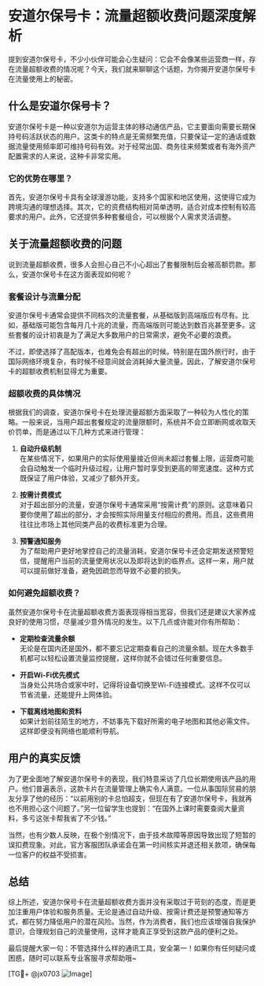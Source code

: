 # 安道尔保号卡：流量超额收费问题深度解析

提到安道尔保号卡，不少小伙伴可能会心生疑问：它会不会像某些运营商一样，存在流量超额收费的情况呢？今天，我们就来聊聊这个话题，为你揭开安道尔保号卡在流量使用上的秘密。

## 什么是安道尔保号卡？

安道尔保号卡是一种以安道尔为运营主体的移动通信产品，它主要面向需要长期保持号码活跃状态的用户。这类卡的特点是无需频繁充值，只要保证一定的通话或数据流量使用频率即可维持号码有效。对于经常出国、商务往来频繁或者有海外资产配置需求的人来说，这种卡非常实用。

### 它的优势在哪里？

首先，安道尔保号卡具有全球漫游功能，支持多个国家和地区使用，这使得它成为跨境沟通的理想选择。其次，它的资费结构相对简单透明，适合对成本控制有较高要求的用户。此外，它还提供多种套餐组合，可以根据个人需求灵活调整。

## 关于流量超额收费的问题

说到流量超额收费，很多人会担心自己不小心超出了套餐限制后会被高额罚款。那么，安道尔保号卡在这方面表现如何呢？

### 套餐设计与流量分配

安道尔保号卡通常会提供不同档次的流量套餐，从基础版到高端版应有尽有。比如，基础版可能包含每月几十兆的流量，而高端版则可能达到数百兆甚至更多。这些套餐的设计初衷是为了满足大多数用户的日常需求，避免不必要的浪费。

不过，即使选择了高配版本，也难免会有超出的时候。特别是在国外旅行时，由于国际网络环境复杂，有时候不经意间就会消耗掉大量流量。因此，了解安道尔保号卡的超额收费机制显得尤为重要。

### 超额收费的具体情况

根据我们的调查，安道尔保号卡在处理流量超额方面采取了一种较为人性化的策略。一般来说，当用户超出套餐规定的流量限额时，系统并不会立即断网或收取天价罚单，而是通过以下几种方式来进行管理：

1. **自动升级机制**  
   在某些情况下，如果用户的实际使用量接近但尚未超过套餐上限，运营商可能会自动触发一个临时升级过程，让用户暂时享受到更高的带宽速度。这种方式既保证了用户体验，又减少了额外开支。

2. **按需计费模式**  
 对于超出部分的流量，安道尔保号卡通常采用“按需计费”的原则。这意味着只要你使用了超出的部分，才会按照实际用量支付相应的费用。而且，这些费用往往比市场上其他同类产品的收费标准更为合理。

3. **预警通知服务**  
 为了帮助用户更好地掌控自己的流量消耗，安道尔保号卡还会定期发送预警短信，提醒用户当前的流量使用状况以及即将达到的临界点。这样一来，用户就可以提前做好准备，避免因疏忽而导致不必要的损失。

### 如何避免超额收费？

虽然安道尔保号卡在流量超额收费方面表现得相当宽容，但我们还是建议大家养成良好的使用习惯，尽量减少意外情况的发生。以下几点或许能对你有所帮助：

- **定期检查流量余额**  
  无论是在国内还是国外，都不要忘记定期查看自己的流量余额。现在大多数手机都可以轻松设置流量监控提醒，这样你就不会错过任何重要信息。

- **开启Wi-Fi优先模式**  
  当身处公共场合或家中时，记得将设备切换至Wi-Fi连接模式。这样不仅可以节省流量，还能提升上网体验。

- **下载离线地图和资料**  
  如果计划前往陌生的地方，不妨事先下载好所需的电子地图和其他必需文件。这样即便没有网络也能顺利导航。

## 用户的真实反馈

为了更全面地了解安道尔保号卡的表现，我们特意采访了几位长期使用该产品的用户。他们普遍表示，这款卡片在流量管理上确实令人满意。一位从事国际贸易的朋友分享了他的经历：“以前用别的卡总怕超支，但现在有了安道尔保号卡，我就再也不用担心这个问题了。”另一位留学生也提到：“在国外上课时需要查阅大量资料，多亏这张卡帮我省了不少钱。”

当然，也有少数人反映，在极个别情况下，由于技术故障等原因导致出现了短暂的误扣费现象。对此，官方客服团队承诺会在第一时间核实并退还相关款项，确保每一位客户的权益不受损害。

## 总结

综上所述，安道尔保号卡在流量超额收费方面并没有采取过于苛刻的态度，而是更加注重用户体验和服务质量。无论是通过自动升级、按需计费还是预警通知等方式，都在努力降低用户的潜在风险。当然，作为消费者，我们也应该增强自我保护意识，合理规划自己的流量使用，这样才能真正享受到这款产品的便利之处。

最后提醒大家一句：不管选择什么样的通讯工具，安全第一！如果你有任何疑问或困惑，随时可以联系专业客服寻求帮助哦~

[TG💪+ @jx0703 ![Image](https://github.com/user-attachments/assets/dbca1d08-cadb-493c-b0ec-ad6f7a83f270)]